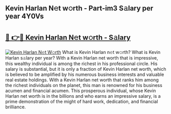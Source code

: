 ## Kevin Harlan N𝚎t w𝚘rth - Part-im3 S𝚊lary per year 4Y0Vs

# <h2><a href="http://gc0k8xz.nevu.top/?p=Kevin+Harlan">🔗 👉🔴 Kevin Harlan N𝚎t w𝚘rth - S𝚊lary</a></h2>

[![Kevin Harlan N𝚎t W𝚘rth](https://i.imgur.com/Oavwk0R.jpeg)](http://gc0k8xz.nevu.top/?p=Kevin+Harlan)
What is Kevin Harlan n𝚎t w𝚘rth? What is Kevin Harlan s𝚊lary per year?
With a Kevin Harlan net worth that is impressive, this wealthy individual is among the richest in his professional circle. His salary is substantial, but it is only a fraction of Kevin Harlan net worth, which is believed to be amplified by his numerous business interests and valuable real estate holdings. With a Kevin Harlan net worth that ranks him among the richest individuals on the planet, this man is renowned for his business acumen and financial acumen. This prosperous individual, whose Kevin Harlan net worth is in the billions and who earns an impressive salary, is a prime demonstration of the might of hard work, dedication, and financial brilliance.
